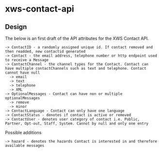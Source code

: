# xws-contact-api

## Design

The below is an first draft of the API attributes for the XWS Contact API.

~~~~
-> ContactID - a randomly assigned unique id. If contact removed and then readded, new contactid generated
-> Contact - the email address, telephone number or http endpoint used to receive a Message
-> ContactChannel - the channel types for the Contact. Contact can have multiple contactChannels such as text and telephone. Contact cannot have null
  -> email
  -> text
  -> telephone
  -> XML
-> OptionalMessages - Contact can have non or multiple optionalMessages
  -> remove
  -> minor
-> ContactLanguage - Contact can only have one language
-> ContactStatus - denotes if contact is active or removed
-> ContactUser - denotes user category of contact i.e. Public, Partner, Opt-out, Staff, System. Cannot by null and only one entry
~~~~

Possible additions
~~~~
-> hazard - denotes the hazards Contact is interested in and therefore available messages
~~~~
